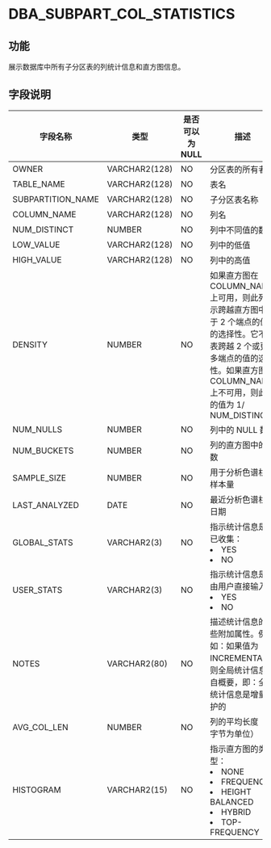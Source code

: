 # DBA_SUBPART_COL_STATISTICS
## 功能
展示数据库中所有子分区表的列统计信息和直方图信息。
## 字段说明

| 字段名称 | 类型 | 是否可以为 NULL | 描述 |
| --- | --- | --- | --- |
| OWNER | VARCHAR2(128) | NO | 分区表的所有者 |
| TABLE_NAME | VARCHAR2(128) | NO | 表名 |
| SUBPARTITION_NAME | VARCHAR2(128) | NO | 子分区表名称 |
| COLUMN_NAME | VARCHAR2(128) | NO | 列名 |
| NUM_DISTINCT | NUMBER | NO | 列中不同值的数量 |
| LOW_VALUE | VARCHAR2(128) | NO | 列中的低值 |
| HIGH_VALUE | VARCHAR2(128) | NO | 列中的高值 |
| DENSITY | NUMBER | NO | 如果直方图在 COLUMN_NAME 上可用，则此列显示跨越直方图中少于 2 个端点的值的选择性。它不代表跨越 2 个或更多端点的值的选择性。如果直方图在 COLUMN_NAME 上不可用，则此列的值为 1/ NUM_DISTINCT |
| NUM_NULLS | NUMBER | NO | 列中的 NULL 数 |
| NUM_BUCKETS | NUMBER | NO | 列的直方图中的桶数 |
| SAMPLE_SIZE | NUMBER | NO | 用于分析色谱柱的样本量 |
| LAST_ANALYZED | DATE | NO | 最近分析色谱柱的日期 |
| GLOBAL_STATS | VARCHAR2(3) | NO | 指示统计信息是否已收集：<li>YES<li>NO |
| USER_STATS | VARCHAR2(3) | NO | 指示统计信息是否由用户直接输入：<li>YES<li>NO |
| NOTES | VARCHAR2(80) | NO | 描述统计信息的一些附加属性。例如：如果值为 INCREMENTAL，则全局统计信息来自概要，即：全局统计信息是增量维护的 |
| AVG_COL_LEN | NUMBER | NO | 列的平均长度（以字节为单位） |
| HISTOGRAM | VARCHAR2(15) | NO | 指示直方图的类型：<li>NONE<li>FREQUENCY<li>HEIGHT BALANCED<li>HYBRID<li>TOP-FREQUENCY |
